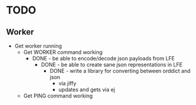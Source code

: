 # TODO

## Worker

 * Get worker running
   * Get WORKER command working
     * DONE - be able to encode/decode json payloads from LFE
       * DONE - be able to create sane json representations in LFE
         * DONE - write a library for converting between orddict and json
           * via jiffy
           * updates and gets via ej
   * Get PING command working
